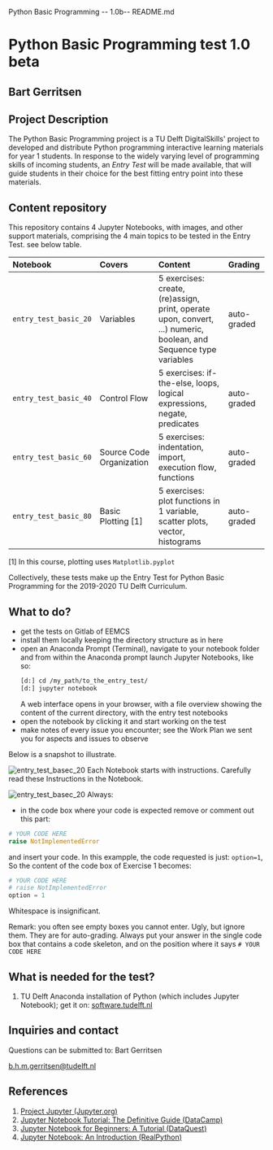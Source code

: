 Python Basic Programming -- 1.0b-- README.md

Python Basic Programming test 1.0 beta
======================================

Bart Gerritsen
--------------

Project Description
-------------------
The Python Basic Programming project is a TU Delft DigitalSkills' project to
developed and distribute Python programming interactive learning materials for
year 1 students. In response to the widely varying level of programming skills
of incoming students, an *Entry Test* will be made available, that will guide
students in their choice for the best fitting entry point into these materials.

Content repository
---------------
This repository contains 4 Jupyter Notebooks, with images, and other support
materials, comprising the 4 main topics to be tested in the Entry Test. see below table.

|Notebook|Covers|Content|Grading|
|:---|:---|:---|:---|
|`entry_test_basic_20`|Variables|5 exercises: create, (re)assign, print, operate upon, convert, ...) numeric, boolean, and Sequence type variables| auto-graded|
|`entry_test_basic_40`|Control Flow|5 exercises: if-the-else, loops, logical expressions, negate, predicates|auto-graded|
|`entry_test_basic_60`|Source Code Organization|5 exercises: indentation, import, execution flow, functions| auto-graded|
|`entry_test_basic_80`|Basic Plotting [1]|5 exercises: plot functions in 1 variable, scatter plots, vector, histograms| auto-graded|

[1] In this course, plotting uses `Matplotlib.pyplot`

Collectively, these tests make up the Entry Test for Python Basic Programming for the 2019-2020 TU Delft Curriculum.  

What to do?
-----------
- get the tests on Gitlab of EEMCS
- install them locally keeping the directory structure as in here
- open an Anaconda Prompt (Terminal), navigate to your notebook folder and
  from within the Anaconda prompt launch Jupyter Notebooks, like so:
  ```bash
  [d:] cd /my_path/to_the_entry_test/
  [d:] jupyter notebook
  ```
  A web interface opens in your browser, with a file overview showing the
  content of the current directory, with the entry test notebooks
- open the notebook by clicking it and start working on the test
- make notes of every issue you encounter; see the Work Plan we sent you for
  aspects and issues to observe

Below is a snapshot to illustrate.

![entry_test_basec_20](./figures/nb-1.png)
Each Notebook starts with instructions. Carefully read these Instructions in the Notebook.

![entry_test_basec_20](./figures/nb-2.png)
Always:
- in the code box where your code is expected remove or comment out this part:

```Python
# YOUR CODE HERE
raise NotImplementedError
```

and insert your code. In this exampple, the code requested is just: `option=1`, So the content of the code box of Exercise 1 becomes:

```Python
# YOUR CODE HERE
# raise NotImplementedError
option = 1
```

Whitespace is insignificant.

Remark: you often see empty boxes you cannot enter. Ugly, but ignore them. They are for auto-grading. Always put your answer in the single code box that contains a code skeleton, and on the position where it says `# YOUR CODE HERE`


What is needed for the test?
----------------------------
1. TU Delft Anaconda installation of Python (which includes Jupyter Notebook); get it on: [software.tudelft.nl](http://software.tudelft.nl)

Inquiries and contact
---------------------
Questions can be submitted to: Bart Gerritsen

b.h.m.gerritsen@tudelft.nl

References
----------
1. [Project Jupyter (Jupyter.org)](https://jupyter.org/)
2. [Jupyter Notebook Tutorial: The Definitive Guide (DataCamp)](https://www.datacamp.com/community/tutorials/tutorial-jupyter-notebook?utm_source=adwords_ppc&utm_campaignid=898687156&utm_adgroupid=48947256715&utm_device=c&utm_keyword=&utm_matchtype=b&utm_network=g&utm_adpostion=1t1&utm_creative=332602034352&utm_targetid=dsa-473406581035&utm_loc_interest_ms=&utm_loc_physical_ms=1010704&gclid=EAIaIQobChMIu5ST4qXp4wIVUOJ3Ch06cQ5REAAYASAAEgKNt_D_BwE)
3. [Jupyter Notebook for Beginners: A Tutorial (DataQuest)](https://www.dataquest.io/blog/jupyter-notebook-tutorial/)
4. [Jupyter Notebook: An Introduction (RealPython)](https://realpython.com/jupyter-notebook-introduction/)
